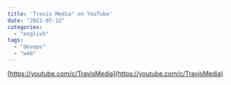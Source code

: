 ```yaml
---
title: 'Travis Media" on YouTube'
date: "2021-07-12"
categories:
  - "english"
tags:
  - "devops"
  - "web"
---
```


[https://youtube.com/c/TravisMedia](https://youtube.com/c/TravisMedia)
